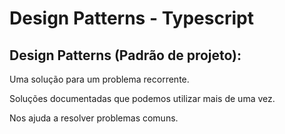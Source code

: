 # Design Patterns - Typescript

## Design Patterns (Padrão de projeto): 

Uma solução para um problema recorrente.

Soluções documentadas que podemos utilizar mais de uma vez.

Nos ajuda a resolver problemas comuns.
